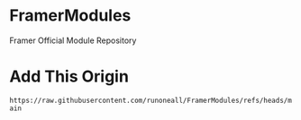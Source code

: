 # FramerModules

Framer Official Module Repository

# Add This Origin

`https://raw.githubusercontent.com/runoneall/FramerModules/refs/heads/main`
